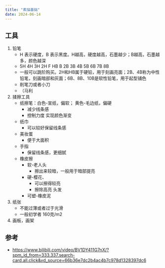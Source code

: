 ```yaml
---
title: "素描基础"
date: 2024-06-14
---
```


## 工具

1. 铅笔
    + H 表示硬度，B 表示黑度。H越高，硬度越高，石墨越少；B越高，石墨越多，颜色越深
    + 5H 4H 3H 2H F HB B 2B 3B 4B 5B 6B 7B 8B 
    + 一般可以跳阶购买。2H和HB属于硬铅，用于刻画亮面；2B、4B称为中性铅笔，刻画暗部和灰面；6B、8B、10B是软性铅笔，用于起型铺色
    + 削笔刀或者小刀
    + （马利
2. 揉擦工具
    + 纸擦笔：白色-宣纸，偏软； 黄色-毛边纸，偏硬
      + 减少线条感
      + 控制力度 实现颜色渐变
    + 纸巾
      + 可以较好保留线条感
    + 美妆蛋
      + 便于大面积
    + 手指
      + 保留线条感，更细腻
    + 橡皮擦  
      + 软-老人头
        + 擦出来较暗，一般用于暗部提亮
      + 硬-樱花、
        + 可以擦得较亮
        + 擦除高亮 头发
      + 可塑-橡皮泥
3. 纸张
    + 不能过薄或者过于光滑
    + 一般初学者 160克/m2
4. 画板，画架




## 参考

+ https://www.bilibili.com/video/BV1DY411G7nX/?spm_id_from=333.337.search-card.all.click&vd_source=66b36e7dc2b4ac4b7c978d1328397dc6